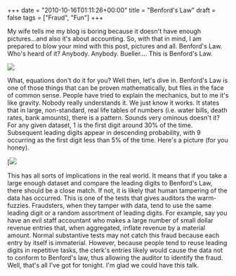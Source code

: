 +++
date = "2010-10-16T01:11:26+00:00"
title = "Benford's Law"
draft = false
tags = ["Fraud", "Fun"]
+++

My wife tells me my blog is boring because it doesn't have enough pictures...and also it's about accounting. So, with that in mind, I am prepared to blow your mind with this post, pictures and all. Benford's Law. Who's heard of it? Anybody. Anybody. Bueller.... This is Benford's Law. 
  
![](/images/2010-10-16-0073ca364c4b006a2d2508718966451d.png) 

What, equations don't do it for you? Well then, let's dive in. Benford's Law is one of those things that can be proven mathematically, but flies in the face of common sense. People have tried to explain the mechanics, but to me it's like gravity. Nobody really understands it. We just know it works. It states that in large, non-standard, real life tables of numbers (i.e. water bills, death rates, bank amounts), there is a pattern. Sounds very ominous doesn't it? For any given dataset, 1 is the first digit around 30% of the time. Subsequent leading digits appear in descending probability, with 9 occurring as the first digit less than 5% of the time. Here's a picture (for you honey). 

[![](/images/2010-10-16-BenfordsLaw_800.gif)

This has all sorts of implications in the real world. It means that if you take a large enough dataset and compare the leading digits to Benford's Law, there should be a close match. If not, it is likely that human tampering of the data has occurred. This is one of the tests that gives auditors the warm-fuzzies. Fraudsters, when they tamper with data, tend to use the same leading digit or a random assortment of leading digits. For example, say you have an evil staff accountant who makes a large number of small dollar revenue entries that, when aggregated, inflate revenue by a material amount. Normal substantive tests may not catch this fraud because each entry by itself is immaterial. However, because people tend to reuse leading digits in repetitive tasks, the clerk's entries likely would cause the data not to conform to Benford's law, thus allowing the auditor to identify the fraud. Well, that's all I've got for tonight. I'm glad we could have this talk.